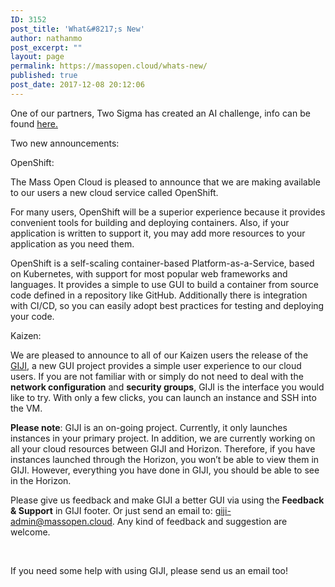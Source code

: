 ```yaml
---
ID: 3152
post_title: 'What&#8217;s New'
author: nathanmo
post_excerpt: ""
layout: page
permalink: https://massopen.cloud/whats-new/
published: true
post_date: 2017-12-08 20:12:06
---
```

One of our partners, Two Sigma has created an AI challenge, info can be found <span style="text-decoration: underline;"><span style="color: #0000ff;"><a href="https://halite.io/">here.</a></span></span>

Two new announcements:

OpenShift:

The Mass Open Cloud is pleased to announce that we are making available to our users a new cloud service called OpenShift.

For many users, OpenShift will be a superior experience because it provides convenient tools for building and deploying containers. Also, if your application is written to support it, you may add more resources to your application as you need them.

OpenShift is a self-scaling container-based Platform-as-a-Service, based on Kubernetes, with support for most popular web frameworks and languages. It provides a simple to use GUI to build a container from source code defined in a repository like GitHub. Additionally there is integration with CI/CD, so you can easily adopt best practices for testing and deploying your code.

Kaizen:

We are pleased to announce to all of our Kaizen users the release of the <a href="https://giji.massopen.cloud/" data-saferedirecturl="https://www.google.com/url?hl=en&amp;q=https://giji.massopen.cloud/&amp;source=gmail&amp;ust=1512751000841000&amp;usg=AFQjCNFmbVfB7JTFFGNMm9zML8ix_hp1Yw">GIJI</a>, a new GUI project provides a simple user experience to our cloud users. If you are not familiar with or simply do not need to deal with the <strong>network configuration</strong> and <strong>security groups</strong>, GIJI is the interface you would like to try. With only a few clicks, you can launch an instance and SSH into the VM.

<strong>Please note</strong>: GIJI is an on-going project. Currently, it only launches instances in your primary project. In addition, we are currently working on all your cloud resources between GIJI and Horizon. Therefore, if you have instances launched through the Horizon, you won’t be able to view them in GIJI. However, everything you have done in GIJI, you should be able to see in the Horizon.

Please give us feedback and make GIJI a better GUI via using the <strong>Feedback &amp; Support</strong> in GIJI footer. Or just send an email to: <a href="mailto:giji-admin@massopen.cloud">giji-admin@massopen.cloud</a>. Any kind of feedback and suggestion are welcome.

&nbsp;

If you need some help with using GIJI, please send us an email too!

&nbsp;